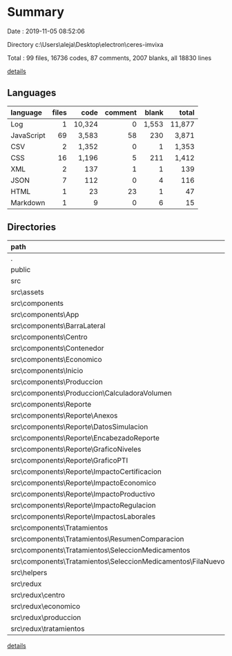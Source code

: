 # Summary

Date : 2019-11-05 08:52:06

Directory c:\Users\aleja\Desktop\electron\ceres-imvixa

Total : 99 files,  16736 codes, 87 comments, 2007 blanks, all 18830 lines

[details](details.md)

## Languages
| language | files | code | comment | blank | total |
| :--- | ---: | ---: | ---: | ---: | ---: |
| Log | 1 | 10,324 | 0 | 1,553 | 11,877 |
| JavaScript | 69 | 3,583 | 58 | 230 | 3,871 |
| CSV | 2 | 1,352 | 0 | 1 | 1,353 |
| CSS | 16 | 1,196 | 5 | 211 | 1,412 |
| XML | 2 | 137 | 1 | 1 | 139 |
| JSON | 7 | 112 | 0 | 4 | 116 |
| HTML | 1 | 23 | 23 | 1 | 47 |
| Markdown | 1 | 9 | 0 | 6 | 15 |

## Directories
| path | files | code | comment | blank | total |
| :--- | ---: | ---: | ---: | ---: | ---: |
| . | 99 | 16,736 | 87 | 2,007 | 18,830 |
| public | 5 | 1,495 | 28 | 10 | 1,533 |
| src | 90 | 4,825 | 59 | 437 | 5,321 |
| src\assets | 2 | 137 | 1 | 1 | 139 |
| src\components | 64 | 3,307 | 9 | 353 | 3,669 |
| src\components\App | 3 | 129 | 0 | 21 | 150 |
| src\components\BarraLateral | 3 | 104 | 0 | 12 | 116 |
| src\components\Centro | 3 | 139 | 0 | 8 | 147 |
| src\components\Contenedor | 3 | 32 | 0 | 2 | 34 |
| src\components\Economico | 3 | 217 | 0 | 18 | 235 |
| src\components\Inicio | 3 | 15 | 0 | 3 | 18 |
| src\components\Produccion | 7 | 478 | 0 | 30 | 508 |
| src\components\Produccion\CalculadoraVolumen | 3 | 134 | 0 | 15 | 149 |
| src\components\Reporte | 25 | 1,125 | 8 | 136 | 1,269 |
| src\components\Reporte\Anexos | 2 | 73 | 0 | 2 | 75 |
| src\components\Reporte\DatosSimulacion | 2 | 26 | 0 | 4 | 30 |
| src\components\Reporte\EncabezadoReporte | 2 | 25 | 0 | 4 | 29 |
| src\components\Reporte\GraficoNiveles | 3 | 150 | 0 | 20 | 170 |
| src\components\Reporte\GraficoPTI | 3 | 85 | 0 | 15 | 100 |
| src\components\Reporte\ImpactoCertificacion | 2 | 39 | 0 | 2 | 41 |
| src\components\Reporte\ImpactoEconomico | 2 | 110 | 0 | 6 | 116 |
| src\components\Reporte\ImpactoProductivo | 2 | 51 | 0 | 4 | 55 |
| src\components\Reporte\ImpactoRegulacion | 2 | 18 | 0 | 2 | 20 |
| src\components\Reporte\ImpactosLaborales | 2 | 102 | 0 | 8 | 110 |
| src\components\Tratamientos | 14 | 1,068 | 1 | 123 | 1,192 |
| src\components\Tratamientos\ResumenComparacion | 4 | 269 | 0 | 26 | 295 |
| src\components\Tratamientos\SeleccionMedicamentos | 7 | 335 | 1 | 44 | 380 |
| src\components\Tratamientos\SeleccionMedicamentos\FilaNuevoMedicamento | 3 | 47 | 0 | 4 | 51 |
| src\helpers | 8 | 319 | 5 | 31 | 355 |
| src\redux | 13 | 919 | 5 | 34 | 958 |
| src\redux\centro | 5 | 246 | 0 | 14 | 260 |
| src\redux\economico | 2 | 83 | 0 | 5 | 88 |
| src\redux\produccion | 2 | 171 | 0 | 5 | 176 |
| src\redux\tratamientos | 2 | 382 | 4 | 4 | 390 |

[details](details.md)
